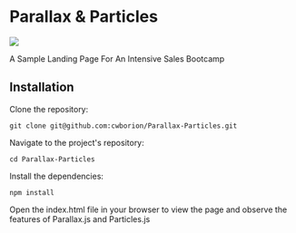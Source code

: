 # Parallax & Particles 

<img src="Parallax-Particles.gif"/>

A Sample Landing Page For An Intensive Sales Bootcamp

Installation
----

Clone the repository: 

```
git clone git@github.com:cwborion/Parallax-Particles.git
```

Navigate to the project's repository:

```
cd Parallax-Particles
```

Install the dependencies:

```
npm install
```

Open the index.html file in your browser to view the page and observe the features of Parallax.js and Particles.js